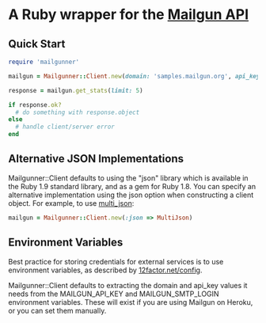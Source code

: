 A Ruby wrapper for the [Mailgun API](http://documentation.mailgun.net/api_reference.html)
=========================================================================================


Quick Start
-----------

```ruby
require 'mailgunner'

mailgun = Mailgunner::Client.new(domain: 'samples.mailgun.org', api_key: 'key-3ax6xnjp29jd6fds4gc373sgvjxteol0')

response = mailgun.get_stats(limit: 5)

if response.ok?
  # do something with response.object
else
  # handle client/server error
end
```


Alternative JSON Implementations
--------------------------------

Mailgunner::Client defaults to using the "json" library which is available
in the Ruby 1.9 standard library, and as a gem for Ruby 1.8. You can specify
an alternative implementation using the json option when constructing a client
object. For example, to use [multi_json](https://rubygems.org/gems/multi_json):

```ruby
mailgun = Mailgunner::Client.new(:json => MultiJson)
```


Environment Variables
---------------------

Best practice for storing credentials for external services is to use environment
variables, as described by [12factor.net/config](http://www.12factor.net/config).

Mailgunner::Client defaults to extracting the domain and api_key values it needs
from the MAILGUN_API_KEY and MAILGUN_SMTP_LOGIN environment variables. These will
exist if you are using Mailgun on Heroku, or you can set them manually.

